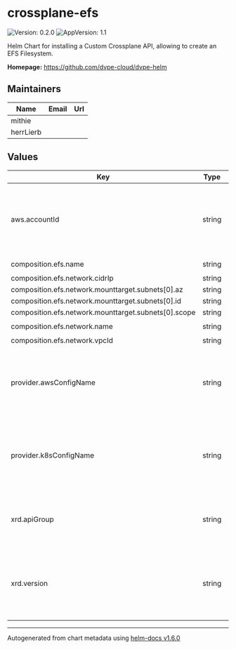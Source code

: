 # crossplane-efs

![Version: 0.2.0](https://img.shields.io/badge/Version-0.2.0-informational?style=flat-square) ![AppVersion: 1.1](https://img.shields.io/badge/AppVersion-1.1-informational?style=flat-square)

Helm Chart for installing a Custom Crossplane API, allowing to create an EFS Filesystem.

**Homepage:** <https://github.com/dvpe-cloud/dvpe-helm>

## Maintainers

| Name | Email | Url |
| ---- | ------ | --- |
| mithie |  |  |
| herrLierb |  |  |

## Values

| Key | Type | Default | Description |
|-----|------|---------|-------------|
| aws.accountId | string | `nil` | ID of the AWS Account this component should be provisioned to. |
| composition.efs.name | string | `"crossplane-efs"` |  |
| composition.efs.network.cidrIp | string | `nil` |  |
| composition.efs.network.mounttarget.subnets[0].az | string | `"azname"` |  |
| composition.efs.network.mounttarget.subnets[0].id | string | `nil` |  |
| composition.efs.network.mounttarget.subnets[0].scope | string | `nil` |  |
| composition.efs.network.name | string | `"crossplane-efs-network"` |  |
| composition.efs.network.vpcId | string | `nil` |  |
| provider.awsConfigName | string | `nil` | The name of the AWS Crossplane Provider used to provision this component. |
| provider.k8sConfigName | string | `nil` | The name of the K8S Crossplane Provider used to provision this component. |
| xrd.apiGroup | string | `nil` | The name of the API Group this resource should be exposed to. |
| xrd.version | string | `nil` | The version of this component (MUST not be overridden from outside). |

----------------------------------------------
Autogenerated from chart metadata using [helm-docs v1.6.0](https://github.com/norwoodj/helm-docs/releases/v1.6.0)
